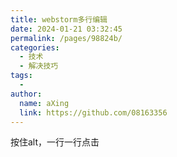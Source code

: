 ```yaml
---
title: webstorm多行编辑
date: 2024-01-21 03:32:45
permalink: /pages/98824b/
categories:
  - 技术
  - 解决技巧
tags:
  - 
author: 
  name: aXing
  link: https://github.com/08163356
---
```

按住alt，一行一行点击